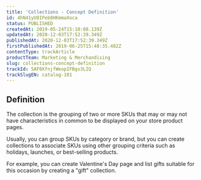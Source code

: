 ```yaml
---
title: 'Collections - Concept Definition'
id: 4hN41yU8IPeb8HKmmaXoca
status: PUBLISHED
createdAt: 2019-05-24T15:10:08.139Z
updatedAt: 2020-12-03T17:52:39.349Z
publishedAt: 2020-12-03T17:52:39.349Z
firstPublishedAt: 2019-06-25T15:48:35.482Z
contentType: trackArticle
productTeam: Marketing & Merchandising
slug: collections-concept-definition
trackId: 5AF0XfnjfWeopIFBgs3LIQ
trackSlugEN: catalog-101
---
```


## Definition

The collection is the grouping of two or more SKUs that may or may not have characteristics in common to be displayed on your store product pages.

Usually, you can group SKUs by category or brand, but you can create collections to associate SKUs using other grouping criteria such as holidays, launches, or best-selling products. 

For example, you can create Valentine's Day page and list gifts suitable for this occasion by creating a "gift" collection.
